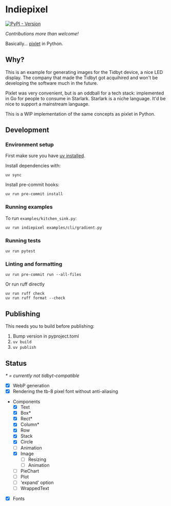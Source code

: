 # Indiepixel

[![PyPI - Version](https://img.shields.io/pypi/v/indiepixel)](https://pypi.org/project/indiepixel/)

_Contributions more than welcome!_

Basically… [pixlet](https://github.com/tidbyt/pixlet) in Python.

## Why?

This is an example for generating images for the Tidbyt
device, a nice LED display. The company that made the Tidbyt
got acquihired and won't be developing the software much
in the future.

Pixlet was very convenient, but is an oddball for a tech
stack: implemented in Go for people to consume in Starlark.
Starlark is a niche language. It'd be nice to support
a mainstream language.

This is a WIP implementation of the same concepts as pixlet
in Python.

## Development

### Environment setup

First make sure you have [uv installed](https://docs.astral.sh/uv/getting-started/installation/).

Install dependencies with:

```
uv sync
```

Install pre-commit hooks:

```
uv run pre-commit install
```

### Running examples

To run `examples/kitchen_sink.py`:

```
uv run indiepixel examples/cli/gradient.py
```

### Running tests

```
uv run pytest
```

### Linting and formatting

```
uv run pre-commit run --all-files
```

Or run ruff directly

```
uv run ruff check
uv run ruff format --check
```

## Publishing

This needs you to build before publishing:

1. Bump version in pyproject.toml
2. `uv build`
2. `uv publish`

## Status

_* = currently not tidbyt-compatible_

- [x] WebP generation
- [x] Rendering the tb-8 pixel font without anti-aliasing
- Components
  - [x] Text
  - [x] Box*
  - [x] Rect*
  - [x] Column*
  - [x] Row
  - [x] Stack
  - [x] Circle
  - [ ] Animation
  - [x] Image
    - [ ] Resizing
    - [ ] Animation
  - [ ] PieChart
  - [ ] Plot
  - [ ] 'expand' option
  - [ ] WrappedText
- [x] Fonts
